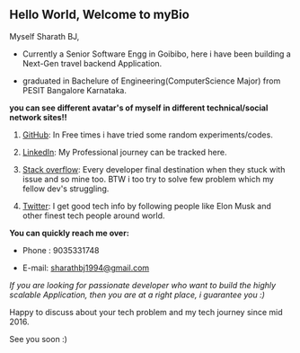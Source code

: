 ## Hello World, Welcome to myBio

Myself Sharath BJ, 

  - Currently a Senior Software Engg in Goibibo, here i have been building a Next-Gen travel backend Application.

  - graduated in Bachelure of Engineering(ComputerScience Major) from PESIT Bangalore Karnataka.


**you can see different avatar's of myself in different technical/social network sites!!**

1. [GitHub](https://github.com/sharathbj): In Free times i have tried some random experiments/codes. 

2. [LinkedIn](https://www.linkedin.com/in/sharathbjgowda/): My Professional journey can be tracked here. 

3. [Stack overflow](https://stackoverflow.com/users/5261216/sharath-bj): Every developer final destination when they stuck with issue and so mine too. BTW i too try to solve few problem which my fellow dev's struggling. 

4. [Twitter](https://twitter.com/sharathbjgowda): I get good tech info by following people like Elon Musk and other finest tech people around world. 


**You can quickly reach me over:**

- Phone : 9035331748

- E-mail: sharathbj1994@gmail.com

_If you are looking for passionate developer who want to build the highly scalable Application, then you are at a right place, i guarantee you :)_

Happy to discuss about your tech problem and my tech journey since mid 2016.

See you soon :)
